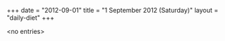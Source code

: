 +++
date = "2012-09-01"
title = "1 September 2012 (Saturday)"
layout = "daily-diet"
+++

\<no entries\>